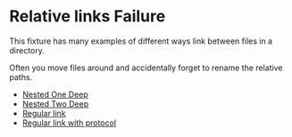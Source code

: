# Relative links Failure

This fixture has many examples of different ways link between files in a directory.

Often you move files around and accidentally forget to rename the relative paths.

- [Nested One Deep](../nested/one-deep.md)
- [Nested Two Deep](./nested/two-deep.md)
- [Regular link](github.com)
- [Regular link with protocol](https://github.com)